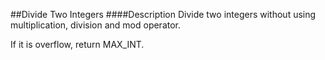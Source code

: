 ##Divide Two Integers
####Description
Divide two integers without using multiplication, division and mod operator.

If it is overflow, return MAX_INT.

